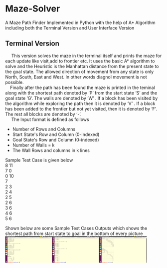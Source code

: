 # Maze-Solver
A Maze Path Finder Implemented in Python with the help of A* Algorithm including both the Terminal Version and User Interface Version
## Terminal Version
<p>
&nbsp;&nbsp;&nbsp;&nbsp;
This version solves the maze in the terminal itself and prints the maze for each update like visit,add to frontier etc. It uses the basic A* algorithm to solve and the Heuristic is the Manhattan distance from the present state to the goal state. The allowed direction of movement from any state is only North, South, East and West. In other words diagnol movement is not possible.
<br>
&nbsp;&nbsp;&nbsp;&nbsp;Finally after the path has been found the maze is printed in the teminal along with the shortest path denoted by ‘P’ from the start state ‘S’ and the goal state ‘G’. The walls are denoted by ‘W’ . If a block has been visited by the algorithm while exploring the path then it is denoted by ‘V’ . If a block has been added to the frontier but not yet visited, then it is denoted by ‘F’. The rest all blocks are denoted by ‘-’. 
<br>
&nbsp;&nbsp;&nbsp;&nbsp;
The Input format is defined as follows
<ul>
<li> Number of Rows and Columns </li>
<li> Start State's Row and Column (0-indexed) </li>
<li> Goal State's Row and Column (0-indexed) </li>
<li> Number of Walls = k </li>
<li> The Wall Rows and columns in k lines </li>
</ul>
Sample Test Case is given below<br>
8 11<br>
7 0<br>
0 10<br>
7<br>
2 3<br>
2 4<br>
2 5<br>
2 6<br>
3 6<br>
4 6<br>
5 6<br>

Shown below are some Sample Test Cases Outputs which shows the shortest path from start state to goal in the bottom of every picture<br>
<img src="Images/kk1.png" width="30%"><img src="Images/kk2.png" width="30%"><img src="Images/kk3.png" width="30%">

</p>
